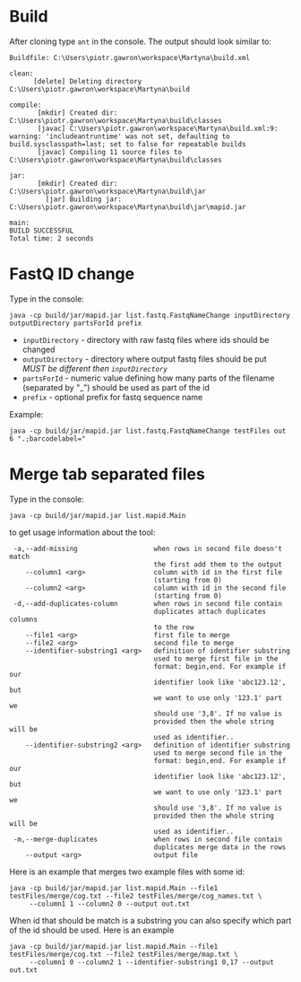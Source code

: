 # Build

After cloning type `ant` in the console. The output should look similar to:

```
Buildfile: C:\Users\piotr.gawron\workspace\Martyna\build.xml

clean:
      [delete] Deleting directory C:\Users\piotr.gawron\workspace\Martyna\build

compile:
       [mkdir] Created dir: C:\Users\piotr.gawron\workspace\Martyna\build\classes
       [javac] C:\Users\piotr.gawron\workspace\Martyna\build.xml:9: warning: 'includeantruntime' was not set, defaulting to build.sysclasspath=last; set to false for repeatable builds
       [javac] Compiling 11 source files to C:\Users\piotr.gawron\workspace\Martyna\build\classes

jar:
       [mkdir] Created dir: C:\Users\piotr.gawron\workspace\Martyna\build\jar
         [jar] Building jar: C:\Users\piotr.gawron\workspace\Martyna\build\jar\mapid.jar

main:
BUILD SUCCESSFUL
Total time: 2 seconds
```

# FastQ ID change

Type in the console:

```
java -cp build/jar/mapid.jar list.fastq.FastqNameChange inputDirectory outputDirectory partsForId prefix
```

* `inputDirectory` - directory with raw fastq files where ids should be changed
* `outputDirectory` - directory where output fastq files should be put *MUST be different then `inputDirectory`*
* `partsForId` - numeric value defining how many parts of the filename (separated by "_") should be used as part of the id
* `prefix` - optional prefix for fastq sequence name

Example:
 
```
java -cp build/jar/mapid.jar list.fastq.FastqNameChange testFiles out 6 ".;barcodelabel="
```

# Merge tab separated files

Type in the console:

```
java -cp build/jar/mapid.jar list.mapid.Main
```

to get usage information about the tool:

```
 -a,--add-missing                   when rows in second file doesn't match
                                    the first add them to the output
    --column1 <arg>                 column with id in the first file
                                    (starting from 0)
    --column2 <arg>                 column with id in the second file
                                    (starting from 0)
 -d,--add-duplicates-column         when rows in second file contain
                                    duplicates attach duplicates columns
                                    to the row
    --file1 <arg>                   first file to merge
    --file2 <arg>                   second file to merge
    --identifier-substring1 <arg>   definition of identifier substring
                                    used to merge first file in the
                                    format: begin,end. For example if our
                                    identifier look like 'abc123.12', but
                                    we want to use only '123.1' part we
                                    should use '3,8'. If no value is
                                    provided then the whole string will be
                                    used as identifier..
    --identifier-substring2 <arg>   definition of identifier substring
                                    used to merge second file in the
                                    format: begin,end. For example if our
                                    identifier look like 'abc123.12', but
                                    we want to use only '123.1' part we
                                    should use '3,8'. If no value is
                                    provided then the whole string will be
                                    used as identifier..
 -m,--merge-duplicates              when rows in second file contain
                                    duplicates merge data in the rows
    --output <arg>                  output file
```

Here is an example that merges two example files with some id:  
```
java -cp build/jar/mapid.jar list.mapid.Main --file1 testFiles/merge/cog.txt --file2 testFiles/merge/cog_names.txt \
     --column1 1 --column2 0 --output out.txt
```

When id that should be match is a substring you can also specify which part of the id should be used. Here is an example  
```
java -cp build/jar/mapid.jar list.mapid.Main --file1 testFiles/merge/cog.txt --file2 testFiles/merge/map.txt \
     --column1 0 --column2 1 --identifier-substring1 0,17 --output out.txt
```
